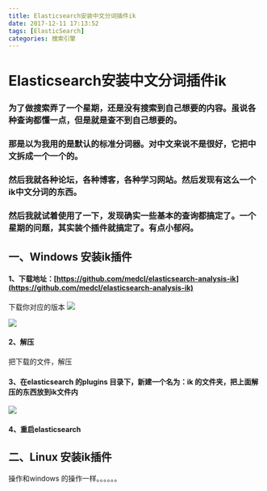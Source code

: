 ```yaml
---
title: Elasticsearch安装中文分词插件ik
date: 2017-12-11 17:13:52
tags: [ElasticSearch]
categories: 搜索引擎
---
```

# Elasticsearch安装中文分词插件ik
### 为了做搜索弄了一个星期，还是没有搜索到自己想要的内容。虽说各种查询都懂一点，但是就是查不到自己想要的。
### 那是以为我用的是默认的标准分词器。对中文来说不是很好，它把中文拆成一个一个的。
### 然后我就各种论坛，各种博客，各种学习网站。然后发现有这么一个ik中文分词的东西。
### 然后我就试着使用了一下，发现确实一些基本的查询都搞定了。一个星期的问题，其实装个插件就搞定了。有点小郁闷。
## 一、Windows 安装ik插件
#### 1、下载地址：[https://github.com/medcl/elasticsearch-analysis-ik](https://github.com/medcl/elasticsearch-analysis-ik)
下载你对应的版本
![](/Elasticsearch安装中文分词插件ik/89174.png)

![](/Elasticsearch安装中文分词插件ik/94607.png)
#### 2、解压
把下载的文件，解压
#### 3、在elasticsearch 的plugins 目录下，新建一个名为：ik 的文件夹，把上面解压的东西放到ik文件内
![](/Elasticsearch安装中文分词插件ik/10743.png)
#### 4、重启elasticsearch

## 二、Linux 安装ik插件
操作和windows 的操作一样。。。。。。